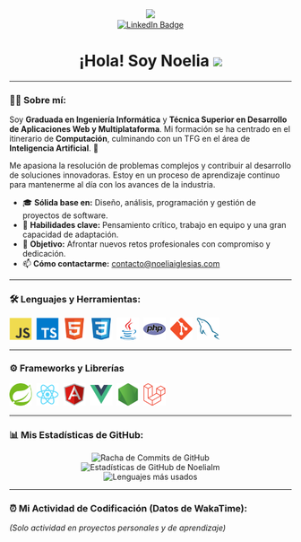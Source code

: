 <div id="header" align="center">
  <img src="https://media.giphy.com/media/M9gbBd9nbDrOTu1Mqx/giphy.gif" width="100"/>
</div>

<div id="badges" align="center">
  <a href="https://www.linkedin.com/in/iglesiasnoelia/">
    <img src="https://img.shields.io/badge/LinkedIn-blue?style=for-the-badge&logo=linkedin&logoColor=white" alt="LinkedIn Badge"/>
  </a>
</div>

<h1 align="center">
  ¡Hola! Soy Noelia
  <img src="https://media.giphy.com/media/hvRJCLFzcasrR4ia7z/giphy.gif" width="30px"/>
</h1>

---

### 👩‍💻 Sobre mí:

Soy **Graduada en Ingeniería Informática** y **Técnica Superior en Desarrollo de Aplicaciones Web y Multiplataforma**. Mi formación se ha centrado en el itinerario de **Computación**, culminando con un TFG en el área de **Inteligencia Artificial**. 🤖

Me apasiona la resolución de problemas complejos y contribuir al desarrollo de soluciones innovadoras. Estoy en un proceso de aprendizaje continuo para mantenerme al día con los avances de la industria.

- 🎓 **Sólida base en:** Diseño, análisis, programación y gestión de proyectos de software.
- 🧠 **Habilidades clave:** Pensamiento crítico, trabajo en equipo y una gran capacidad de adaptación.
- 🚀 **Objetivo:** Afrontar nuevos retos profesionales con compromiso y dedicación.
- 📫 **Cómo contactarme:** [contacto@noeliaiglesias.com](mailto:contacto@noeliaiglesias.com) 


---

### 🛠️ Lenguajes y Herramientas:

<div>
  <img src="https://github.com/devicons/devicon/blob/master/icons/javascript/javascript-original.svg" title="JavaScript" alt="JavaScript" width="40" height="40"/>&nbsp;
  <img src="https://github.com/devicons/devicon/blob/master/icons/typescript/typescript-original.svg" title="Typescript" alt="Typescript" width="40" height="40"/>&nbsp;
  <img src="https://github.com/devicons/devicon/blob/master/icons/html5/html5-original.svg" title="HTML5" alt="HTML" width="40" height="40"/>&nbsp;
  <img src="https://github.com/devicons/devicon/blob/master/icons/css3/css3-original.svg" title="CSS3" alt="CSS" width="40" height="40"/>&nbsp;
  <img src="https://github.com/devicons/devicon/blob/master/icons/java/java-original.svg" title="Java" alt="Java" width="40" height="40"/>&nbsp;
  <img src="https://github.com/devicons/devicon/blob/master/icons/php/php-original.svg" title="PHP" alt="PHP" width="40" height="40"/>&nbsp;
  <img src="https://github.com/devicons/devicon/blob/master/icons/git/git-original.svg" title="Git" alt="Git" width="40" height="40"/>&nbsp;
  <img src="https://github.com/devicons/devicon/blob/master/icons/mysql/mysql-original.svg" title="MySQL" alt="MySQL" width="40" height="40"/>&nbsp;
</div>

---

### ⚙️ Frameworks y Librerías

<div>
  <img src="https://github.com/devicons/devicon/blob/master/icons/spring/spring-original.svg" title="Spring" alt="Spring" width="40" height="40"/>&nbsp;
  <img src="https://github.com/devicons/devicon/blob/master/icons/react/react-original.svg" title="React" alt="React" width="40" height="40"/>&nbsp;
  <img src="https://github.com/devicons/devicon/blob/master/icons/angularjs/angularjs-original.svg" title="Angular" alt="Angular" width="40" height="40"/>&nbsp;
  <img src="https://github.com/devicons/devicon/blob/master/icons/vuejs/vuejs-original.svg" title="Vue.js" alt="Vue.js" width="40" height="40"/>&nbsp;
  <img src="https://github.com/devicons/devicon/blob/master/icons/nodejs/nodejs-original.svg" title="Node.js" alt="Node.js" width="40" height="40"/>&nbsp;
  <img src="https://github.com/devicons/devicon/blob/master/icons/laravel/laravel-original.svg" title="Laravel" alt="Laravel" width="40" height="40"/>&nbsp;
</div>

---


### 📊 Mis Estadísticas de GitHub:

<div align="center">
  <img src="https://github-readme-streak-stats-seven-mauve.vercel.app?user=NoeliaIm&theme=radical&hide_border=true" alt="Racha de Commits de GitHub"/>
  <br/>
  <img src="https://github-readme-stats.vercel.app/api?username=NoeliaIm&show_icons=true&theme=radical" alt="Estadísticas de GitHub de NoeliaIm"/>
  <br/>
  <img src="https://github-readme-stats.vercel.app/api/top-langs/?username=NoeliaIm&layout=compact&theme=radical" alt="Lenguajes más usados"/>
</div>

---

### ⏰ Mi Actividad de Codificación (Datos de WakaTime):
*(Solo actividad en proyectos personales y de aprendizaje)*

<!--START_SECTION:waka-->
<!--END_SECTION:waka-->
